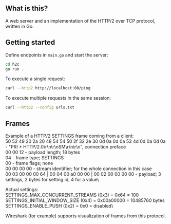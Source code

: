 ## What is this?
A web server and an implementation of the HTTP/2 over TCP protocol, written in Go.

## Getting started
Define endpoints in `main.go` and start the server:
```sh
cd h2c
go run .
```

To execute a single request:
```sh
curl --http2 http://localhost:80/ping
```

To execute multiple requests in the same session:
```sh
curl --http2 --config urls.txt
```

## Frames
Example of a HTTP/2 SETTINGS frame coming from a client:\
50 52 49 20 2a 20 48 54 54 50 2f 32 2e 30 0d 0a 0d 0a 53 4d 0d 0a 0d 0a - "PRI * HTTP/2.0\r\n\r\nSM\r\n\r\n", connection preface\
00 00 12 - payload length; 18 bytes\
04 - frame type; SETTINGS\
00 - frame flags; none\
00 00 00 00 - stream identifier; for the whole connection in this case\
00 03 00 00 00 64 | 00 04 00 a0 00 00 | 00 02 00 00 00 00 - payload; 3 settings, 2 bytes for setting id, 4 for a value\

Actual settings:\
SETTINGS_MAX_CONCURRENT_STREAMS (0x3) = 0x64 = 100\
SETTINGS_INITIAL_WINDOW_SIZE (0x4) = 0x00a00000 = 10485760 bytes\
SETTINGS_ENABLE_PUSH (0x2) = 0x0 = disabled\

Wireshark (for example) supports visualization of frames from this protocol.
